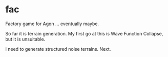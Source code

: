 # fac
Factory game for Agon ... eventually maybe.

So far it is terrain generation.
My first go at this is Wave Function Collapse, but it is unsuitable.

I need to generate structured noise terrains. Next.
